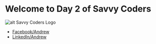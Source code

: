 # Welcome to Day 2 of Savvy Coders

![alt Savvy Coders Logo](http://eqstl.com/wp-content/uploads/2016/08/Savvy-Coders-13.png)

* [Facebook/Andrew](https://www.facebook.com/andrew.turnage.39)
* [LinkedIn/Andrew](https://www.linkedin.com/in/andrewturnage/)
